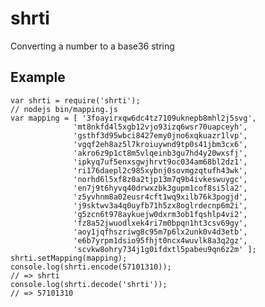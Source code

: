 shrti
=====
Converting a number to a base36 string

## Example
	var shrti = require('shrti');
	// nodejs bin/mapping.js
	var mapping = [ '3foayirxqw6dc4tz7109uknepb8mhl2j5svg',
                  'mt8nkfd4l5xgb12vjo93izq6wsr70uapceyh',
                  'gsthf3d95wbci8427emy0jno6xqkuazr1lvp',
                  'vgqf2eh8az5l7kroiuywnd9tp0s41jbm3cx6',
                  'akro6z9p1ct8m5vlqeinb3gu7hd4y20wxsfj',
                  'ipkyq7uf5enxsgwjhrvt9oc034am68bl2dz1',
                  'ri176daepl2c985xybnj0sovmgzqtufh43wk',
                  'norhd6l5xf8z0a2tjp13m7q9b4ivkeswuygc',
                  'en7j9t6hyvq40drwxzbk3gupm1cof8si5la2',
                  'z5yvhnm8a02eusr4cft1wq9xilb76k3pogjd',
                  'j9sktwv3a4q0uyfb71h5zx8oglrdecnp6m2i',
                  'g5zcn6t978aykuejw0dxrm3ob1fqshlp4vi2',
                  'fz8a52jwuodlxek4ri7m0bpqn1ht3csv69gy',
                  'aoy1jqfhszriwg8c95m7p6lx2unk0v4d3etb',
                  'e6b7yrpm1dsio95fhjt0ncx4wuvlk8a3q2gz',
                  'scvkw8ohry734j1g0ifdxtl5pabeu9qn6z2m' ];
	shrti.setMapping(mapping);
	console.log(shrti.encode(57101310));
	// => shrti
	console.log(shrti.decode('shrti'));
	// => 57101310
